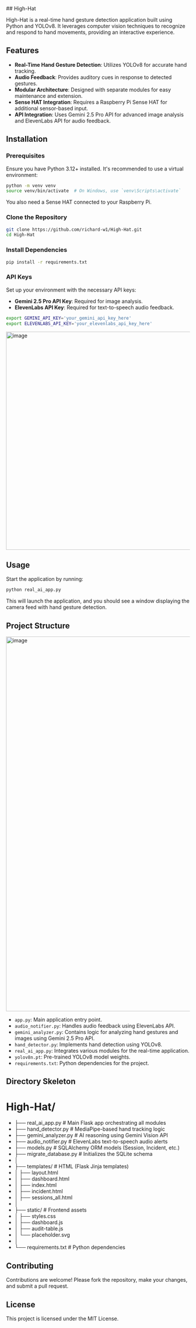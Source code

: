 #﻿# High-Hat

High-Hat is a real-time hand gesture detection application built using Python and YOLOv8. It leverages computer vision techniques to recognize and respond to hand movements, providing an interactive experience.

## Features

* **Real-Time Hand Gesture Detection**: Utilizes YOLOv8 for accurate hand tracking.
* **Audio Feedback**: Provides auditory cues in response to detected gestures.
* **Modular Architecture**: Designed with separate modules for easy maintenance and extension.
* **Sense HAT Integration**: Requires a Raspberry Pi Sense HAT for additional sensor-based input.
* **API Integration**: Uses Gemini 2.5 Pro API for advanced image analysis and ElevenLabs API for audio feedback.

## Installation

### Prerequisites

Ensure you have Python 3.12+ installed. It's recommended to use a virtual environment:

```bash
python -m venv venv
source venv/bin/activate  # On Windows, use `venv\Scripts\activate`
```

You also need a Sense HAT connected to your Raspberry Pi.

### Clone the Repository

```bash
git clone https://github.com/richard-w1/High-Hat.git
cd High-Hat
```

### Install Dependencies

```bash
pip install -r requirements.txt
```

### API Keys

Set up your environment with the necessary API keys:

* **Gemini 2.5 Pro API Key**: Required for image analysis.
* **ElevenLabs API Key**: Required for text-to-speech audio feedback.

```bash
export GEMINI_API_KEY='your_gemini_api_key_here'
export ELEVENLABS_API_KEY='your_elevenlabs_api_key_here'
```
<img width="1671" height="596" alt="image" src="https://github.com/user-attachments/assets/36909f17-147c-4d8e-b1d4-6b687cdc899c" />


## Usage

Start the application by running:

```bash
python real_ai_app.py
```

This will launch the application, and you should see a window displaying the camera feed with hand gesture detection.

## Project Structure

<img width="1536" height="1024" alt="image" src="https://github.com/user-attachments/assets/fd99b740-54f4-4bd7-9a3f-8f2c4de46687" />


* `app.py`: Main application entry point.
* `audio_notifier.py`: Handles audio feedback using ElevenLabs API.
* `gemini_analyzer.py`: Contains logic for analyzing hand gestures and images using Gemini 2.5 Pro API.
* `hand_detector.py`: Implements hand detection using YOLOv8.
* `real_ai_app.py`: Integrates various modules for the real-time application.
* `yolov8n.pt`: Pre-trained YOLOv8 model weights.
* `requirements.txt`: Python dependencies for the project.

## Directory Skeleton

# High-Hat/
* ├── real_ai_app.py           # Main Flask app orchestrating all modules
* ├── hand_detector.py         # MediaPipe-based hand tracking logic
* ├── gemini_analyzer.py       # AI reasoning using Gemini Vision API
* ├── audio_notifier.py        # ElevenLabs text-to-speech audio alerts
* ├── models.py                # SQLAlchemy ORM models (Session, Incident, etc.)
* ├── migrate_database.py      # Initializes the SQLite schema
* │
* ├── templates/               # HTML (Flask Jinja templates)
* │   ├── layout.html
* │   ├── dashboard.html
* │   ├── index.html
* │   ├── incident.html
* │   ├── sessions_all.html
* │
* ├── static/                  # Frontend assets
* │   ├── styles.css
* │   ├── dashboard.js
* │   ├── audit-table.js
* │   └── placeholder.svg
* │
* └── requirements.txt         # Python dependencies


## Contributing

Contributions are welcome! Please fork the repository, make your changes, and submit a pull request.

## License

This project is licensed under the MIT License.




